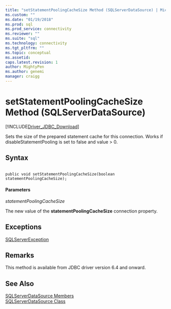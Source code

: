 ```yaml
---
title: "setStatementPoolingCacheSize Method (SQLServerDataSource) | Microsoft Docs"
ms.custom: ""
ms.date: "01/19/2018"
ms.prod: sql
ms.prod_service: connectivity
ms.reviewer: ""
ms.suite: "sql"
ms.technology: connectivity
ms.tgt_pltfrm: ""
ms.topic: conceptual
ms.assetid:
caps.latest.revision: 1
author: MightyPen
ms.author: genemi
manager: craigg
---
```

# setStatementPoolingCacheSize Method (SQLServerDataSource)
[!INCLUDE[Driver_JDBC_Download](../../../includes/driver_jdbc_download.md)]

  Sets the size of the prepared statement cache for this connection. Works if disableStatementPooling is set to false and value > 0.
  
## Syntax  
  
```

public void setStatementPoolingCacheSize(boolean statementPoolingCacheSize);  
```  
  
#### Parameters  
 *statementPoolingCacheSize*  
  
 The new value of the **statementPoolingCacheSize** connection property.  

## Exceptions  
 [SQLServerException](../../../connect/jdbc/reference/sqlserverexception-class.md)  
 
## Remarks  
 This method is available from JDBC driver version 6.4 and onward.
 
## See Also  
 [SQLServerDataSource Members](../../../connect/jdbc/reference/sqlserverdatasource-members.md)   
 [SQLServerDataSource Class](../../../connect/jdbc/reference/sqlserverdatasource-class.md)  
  
  
